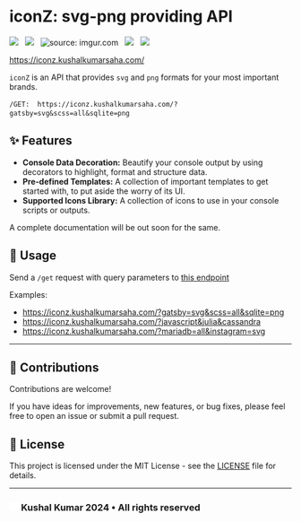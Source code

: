 # iconZ: svg-png providing API

<img style="height:24px" src="https://github.com/bcd-kushal/Kushal-Kumar/assets/96081625/3e08afee-1aeb-4f78-ae89-f883f31b4731"/> &nbsp;
<img style="height:26px" src="https://user-images.githubusercontent.com/25181517/183890598-19a0ac2d-e88a-4005-a8df-1ee36782fde1.png"/> &nbsp;
<img style="height:25px" src="https://i.imgur.com/fZXQgWk.png" title="source: imgur.com" /> &nbsp;
<img style="height:25px" src="https://railway.app/brand/logo-light.png"/> &nbsp;
<img style="height:25px" src="https://user-images.githubusercontent.com/25181517/117207330-263ba280-adf4-11eb-9b97-0ac5b40bc3be.png"/> &nbsp;

https://iconz.kushalkumarsaha.com/

`iconZ` is an API that provides `svg` and `png` formats for your most important brands.

```
/GET:  https://iconz.kushalkumarsaha.com/?gatsby=svg&scss=all&sqlite=png
```

## :sparkles: Features

- **Console Data Decoration:** Beautify your console output by using decorators to highlight, format and structure data.
- **Pre-defined Templates:** A collection of important templates to get started with, to put aside the worry of its UI.
- **Supported Icons Library:** A collection of icons to use in your console scripts or outputs.

A complete documentation will be out soon for the same.


## :sunflower: Usage

Send a `/get` request with query parameters to <a href='https://iconz.kushalkumarsaha.com/'>this endpoint</a> 

Examples:
- https://iconz.kushalkumarsaha.com/?gatsby=svg&scss=all&sqlite=png
- https://iconz.kushalkumarsaha.com/?javascript&julia&cassandra
- https://iconz.kushalkumarsaha.com/?mariadb=all&instagram=svg


<hr>


## :handshake: Contributions

Contributions are welcome! 

If you have ideas for improvements, new features, or bug fixes, please feel free to open an issue or submit a pull request.



## :book: License

This project is licensed under the MIT License - see the <a href=''>LICENSE</a> file for details.

<hr>

<h3><img title="Kushal-Kumar" width="17" src="https://github.com/bcd-kushal/bcd-kushal/blob/main/icons/dark/filled/kushalkumar_bg_dark.png"/>&nbsp;Kushal Kumar 2024 • All rights reserved </h3>
